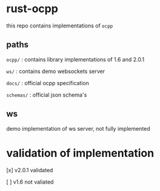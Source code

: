 # rust-ocpp

this repo contains implementations of `ocpp`

## paths

`ocpp/` : contains library implementations of 1.6 and 2.0.1

`ws/` : contains demo websockets server

`docs/` : official ocpp specification

`schemas/` : official json schema's

## ws

demo implementation of ws server, not fully implemented

# validation of implementation

[x] v2.0.1 validated

[ ] v1.6 not valiated
